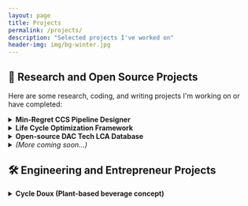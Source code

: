 ```yaml
---
layout: page
title: Projects
permalink: /projects/
description: "Selected projects I've worked on"
header-img: img/bg-winter.jpg
---
```


## 🚀 Research and Open Source Projects

Here are some research, coding, and writing projects I'm working on or have completed:

<details>
  <summary><strong>Min-Regret CCS Pipeline Designer</strong></summary>

Multi-scenario MILP tool to optimize CO₂ pipeline networks under uncertainty.  
*Tech stack:* Julia, JuMP, GIS, Shapely

- Goal: Robust routing & sizing under demand/storage uncertainty  
- Features: 
- Status: Prototype public; documentation in progress
</details>

<details>
  <summary><strong>Life Cycle Optimization Framework</strong></summary>

Prospective LCA + optimization framework for CCS/CCU deployment in heavy industry.

- Scope: Multi-period, policy scenarios, tech learning  
- Outputs: Cost–emission trade-offs, adoption pathways  
- Stack: Julia (JuMP), Python (Brightway2), GAMS
</details>

<details>
  <summary><strong>Open-source DAC Tech LCA Database</strong></summary>

Collaborating with master’s students to compile future DAC life-cycle inventories.  
*Tools:* Brightway2, ActivityBrowser, Python

- Focus: Sorbent/solvent pathways, energy mixes, scale-up effects  
- Deliverable: Versioned datasets + reproducible notebooks
</details>

<details>
  <summary><em>(More coming soon…)</em></summary>

Roadmap includes: heat-reuse + capture for AI data centers, cooperative CO₂ transport games, and interactive dashboards.
</details>

## 🛠️ Engineering and Entrepreneur Projects

<details>
  <summary><strong>Cycle Doux (Plant-based beverage concept)</strong></summary>

Brand concept exploring carbon-neutral/negative supply chains with female-health focus.

- Workstreams: LCA, supplier mapping, packaging trials  
- Status: Early prototyping & branding
</details>